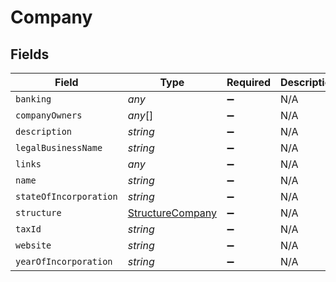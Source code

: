 # Company


## Fields

| Field                                                       | Type                                                        | Required                                                    | Description                                                 |
| ----------------------------------------------------------- | ----------------------------------------------------------- | ----------------------------------------------------------- | ----------------------------------------------------------- |
| `banking`                                                   | *any*                                                       | :heavy_minus_sign:                                          | N/A                                                         |
| `companyOwners`                                             | *any*[]                                                     | :heavy_minus_sign:                                          | N/A                                                         |
| `description`                                               | *string*                                                    | :heavy_minus_sign:                                          | N/A                                                         |
| `legalBusinessName`                                         | *string*                                                    | :heavy_minus_sign:                                          | N/A                                                         |
| `links`                                                     | *any*                                                       | :heavy_minus_sign:                                          | N/A                                                         |
| `name`                                                      | *string*                                                    | :heavy_minus_sign:                                          | N/A                                                         |
| `stateOfIncorporation`                                      | *string*                                                    | :heavy_minus_sign:                                          | N/A                                                         |
| `structure`                                                 | [StructureCompany](../../models/shared/structurecompany.md) | :heavy_minus_sign:                                          | N/A                                                         |
| `taxId`                                                     | *string*                                                    | :heavy_minus_sign:                                          | N/A                                                         |
| `website`                                                   | *string*                                                    | :heavy_minus_sign:                                          | N/A                                                         |
| `yearOfIncorporation`                                       | *string*                                                    | :heavy_minus_sign:                                          | N/A                                                         |